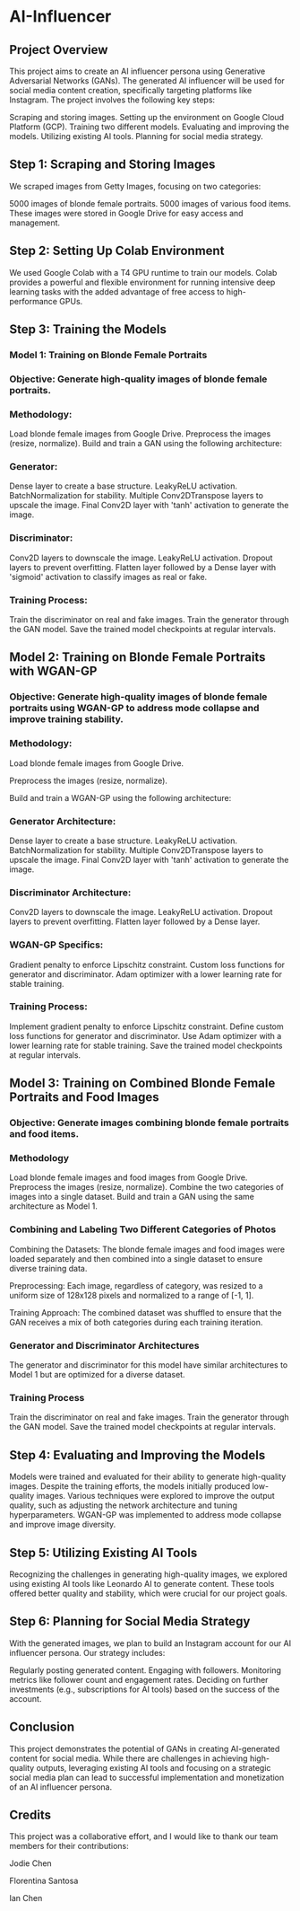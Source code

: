 # AI-Influencer
## Project Overview

This project aims to create an AI influencer persona using Generative Adversarial Networks (GANs). The generated AI influencer will be used for social media content creation, specifically targeting platforms like Instagram. The project involves the following key steps:

Scraping and storing images.
Setting up the environment on Google Cloud Platform (GCP).
Training two different models.
Evaluating and improving the models.
Utilizing existing AI tools.
Planning for social media strategy.

## Step 1: Scraping and Storing Images

We scraped images from Getty Images, focusing on two categories:

5000 images of blonde female portraits.
5000 images of various food items. These images were stored in Google Drive for easy access and management.

## Step 2: Setting Up Colab Environment

We used Google Colab with a T4 GPU runtime to train our models. Colab provides a powerful and flexible environment for running intensive deep learning tasks with the added advantage of free access to high-performance GPUs.

## Step 3: Training the Models

### Model 1: Training on Blonde Female Portraits

### Objective: Generate high-quality images of blonde female portraits.

### Methodology:

Load blonde female images from Google Drive.
Preprocess the images (resize, normalize).
Build and train a GAN using the following architecture:

### Generator:

Dense layer to create a base structure.
LeakyReLU activation.
BatchNormalization for stability.
Multiple Conv2DTranspose layers to upscale the image.
Final Conv2D layer with 'tanh' activation to generate the image.

### Discriminator:

Conv2D layers to downscale the image.
LeakyReLU activation.
Dropout layers to prevent overfitting.
Flatten layer followed by a Dense layer with 'sigmoid' activation to classify images as real or fake.

### Training Process:

Train the discriminator on real and fake images.
Train the generator through the GAN model.
Save the trained model checkpoints at regular intervals.

## Model 2: Training on Blonde Female Portraits with WGAN-GP

### Objective: Generate high-quality images of blonde female portraits using WGAN-GP to address mode collapse and improve training stability.

### Methodology:

Load blonde female images from Google Drive.

Preprocess the images (resize, normalize).

Build and train a WGAN-GP using the following architecture:

### Generator Architecture:

Dense layer to create a base structure.
LeakyReLU activation.
BatchNormalization for stability.
Multiple Conv2DTranspose layers to upscale the image.
Final Conv2D layer with 'tanh' activation to generate the image.

### Discriminator Architecture:

Conv2D layers to downscale the image.
LeakyReLU activation.
Dropout layers to prevent overfitting.
Flatten layer followed by a Dense layer.

### WGAN-GP Specifics:

Gradient penalty to enforce Lipschitz constraint.
Custom loss functions for generator and discriminator.
Adam optimizer with a lower learning rate for stable training.

### Training Process:

Implement gradient penalty to enforce Lipschitz constraint.
Define custom loss functions for generator and discriminator.
Use Adam optimizer with a lower learning rate for stable training.
Save the trained model checkpoints at regular intervals.

## Model 3: Training on Combined Blonde Female Portraits and Food Images

### Objective: Generate images combining blonde female portraits and food items.

### Methodology

Load blonde female images and food images from Google Drive.
Preprocess the images (resize, normalize).
Combine the two categories of images into a single dataset.
Build and train a GAN using the same architecture as Model 1.

### Combining and Labeling Two Different Categories of Photos

Combining the Datasets: The blonde female images and food images were loaded separately and then combined into a single dataset to ensure diverse training data.

Preprocessing: Each image, regardless of category, was resized to a uniform size of 128x128 pixels and normalized to a range of [-1, 1].

Training Approach: The combined dataset was shuffled to ensure that the GAN receives a mix of both categories during each training iteration.

### Generator and Discriminator Architectures

The generator and discriminator for this model have similar architectures to Model 1 but are optimized for a diverse dataset.

### Training Process

Train the discriminator on real and fake images.
Train the generator through the GAN model.
Save the trained model checkpoints at regular intervals.

## Step 4: Evaluating and Improving the Models

Models were trained and evaluated for their ability to generate high-quality images. Despite the training efforts, the models initially produced low-quality images. Various techniques were explored to improve the output quality, such as adjusting the network architecture and tuning hyperparameters. WGAN-GP was implemented to address mode collapse and improve image diversity.

## Step 5: Utilizing Existing AI Tools

Recognizing the challenges in generating high-quality images, we explored using existing AI tools like Leonardo AI to generate content. These tools offered better quality and stability, which were crucial for our project goals.

## Step 6: Planning for Social Media Strategy

With the generated images, we plan to build an Instagram account for our AI influencer persona. Our strategy includes:

Regularly posting generated content.
Engaging with followers.
Monitoring metrics like follower count and engagement rates.
Deciding on further investments (e.g., subscriptions for AI tools) based on the success of the account.

## Conclusion

This project demonstrates the potential of GANs in creating AI-generated content for social media. While there are challenges in achieving high-quality outputs, leveraging existing AI tools and focusing on a strategic social media plan can lead to successful implementation and monetization of an AI influencer persona.

## Credits

This project was a collaborative effort, and I would like to thank our team members for their contributions:

Jodie Chen

Florentina Santosa

Ian Chen

